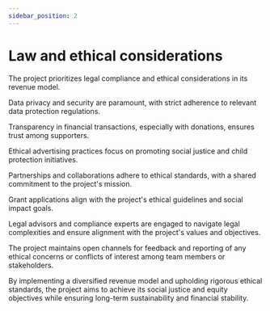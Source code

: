 ```yaml
---
sidebar_position: 2
---
```


# Law and ethical considerations

The project prioritizes legal compliance and ethical considerations in its revenue model.

Data privacy and security are paramount, with strict adherence to relevant data protection regulations.

Transparency in financial transactions, especially with donations, ensures trust among supporters.

Ethical advertising practices focus on promoting social justice and child protection initiatives.

Partnerships and collaborations adhere to ethical standards, with a shared commitment to the project's mission.

Grant applications align with the project's ethical guidelines and social impact goals.

Legal advisors and compliance experts are engaged to navigate legal complexities and ensure alignment with the project's values and objectives.

The project maintains open channels for feedback and reporting of any ethical concerns or conflicts of interest among team members or stakeholders.

By implementing a diversified revenue model and upholding rigorous ethical standards, the project aims to achieve its social justice and equity objectives while ensuring long-term sustainability and financial stability.
